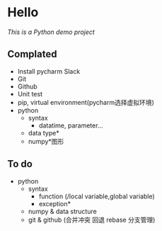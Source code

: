 # Hello  
*This is a Python demo project*


## Complated
- Install pycharm Slack
- Git
- Github
- Unit test
- pip, virtual environment(pycharm选择虚拟环境)
- python
  - syntax
    - datatime, parameter...
  - data type*
  - numpy*图形

## To do
- python
  - syntax
    - function (/local variable,global variable)
    - exception*
  - numpy & data structure
  - git & github (合并冲突 回退 rebase 分支管理)

